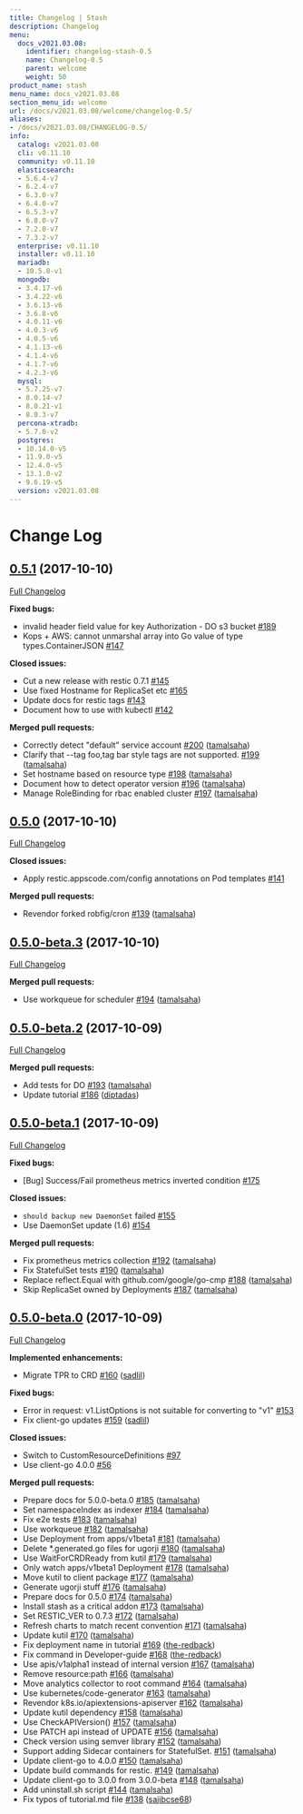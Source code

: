 ```yaml
---
title: Changelog | Stash
description: Changelog
menu:
  docs_v2021.03.08:
    identifier: changelog-stash-0.5
    name: Changelog-0.5
    parent: welcome
    weight: 50
product_name: stash
menu_name: docs_v2021.03.08
section_menu_id: welcome
url: /docs/v2021.03.08/welcome/changelog-0.5/
aliases:
- /docs/v2021.03.08/CHANGELOG-0.5/
info:
  catalog: v2021.03.08
  cli: v0.11.10
  community: v0.11.10
  elasticsearch:
  - 5.6.4-v7
  - 6.2.4-v7
  - 6.3.0-v7
  - 6.4.0-v7
  - 6.5.3-v7
  - 6.8.0-v7
  - 7.2.0-v7
  - 7.3.2-v7
  enterprise: v0.11.10
  installer: v0.11.10
  mariadb:
  - 10.5.8-v1
  mongodb:
  - 3.4.17-v6
  - 3.4.22-v6
  - 3.6.13-v6
  - 3.6.8-v6
  - 4.0.11-v6
  - 4.0.3-v6
  - 4.0.5-v6
  - 4.1.13-v6
  - 4.1.4-v6
  - 4.1.7-v6
  - 4.2.3-v6
  mysql:
  - 5.7.25-v7
  - 8.0.14-v7
  - 8.0.21-v1
  - 8.0.3-v7
  percona-xtradb:
  - 5.7.0-v2
  postgres:
  - 10.14.0-v5
  - 11.9.0-v5
  - 12.4.0-v5
  - 13.1.0-v2
  - 9.6.19-v5
  version: v2021.03.08
---
```


# Change Log

## [0.5.1](https://github.com/appscode/stash/tree/0.5.1) (2017-10-10)
[Full Changelog](https://github.com/appscode/stash/compare/0.5.0...0.5.1)

**Fixed bugs:**

- invalid header field value for key Authorization - DO s3 bucket [\#189](https://github.com/appscode/stash/issues/189)
- Kops + AWS: cannot unmarshal array into Go value of type types.ContainerJSON [\#147](https://github.com/appscode/stash/issues/147)

**Closed issues:**

- Cut a new release with restic 0.7.1 [\#145](https://github.com/appscode/stash/issues/145)
- Use fixed Hostname for ReplicaSet etc [\#165](https://github.com/appscode/stash/issues/165)
- Update docs for restic tags [\#143](https://github.com/appscode/stash/issues/143)
- Document how to use with kubectl [\#142](https://github.com/appscode/stash/issues/142)

**Merged pull requests:**

- Correctly detect "default" service account [\#200](https://github.com/appscode/stash/pull/200) ([tamalsaha](https://github.com/tamalsaha))
- Clarify that --tag foo,tag bar style tags are not supported. [\#199](https://github.com/appscode/stash/pull/199) ([tamalsaha](https://github.com/tamalsaha))
- Set hostname based on resource type [\#198](https://github.com/appscode/stash/pull/198) ([tamalsaha](https://github.com/tamalsaha))
- Document how to detect operator version [\#196](https://github.com/appscode/stash/pull/196) ([tamalsaha](https://github.com/tamalsaha))
- Manage RoleBinding for rbac enabled cluster [\#197](https://github.com/appscode/stash/pull/197) ([tamalsaha](https://github.com/tamalsaha))

## [0.5.0](https://github.com/appscode/stash/tree/0.5.0) (2017-10-10)
[Full Changelog](https://github.com/appscode/stash/compare/0.5.0-beta.3...0.5.0)

**Closed issues:**

- Apply restic.appscode.com/config annotations on Pod templates [\#141](https://github.com/appscode/stash/issues/141)

**Merged pull requests:**

- Revendor forked robfig/cron [\#139](https://github.com/appscode/stash/pull/139) ([tamalsaha](https://github.com/tamalsaha))

## [0.5.0-beta.3](https://github.com/appscode/stash/tree/0.5.0-beta.3) (2017-10-10)
[Full Changelog](https://github.com/appscode/stash/compare/0.5.0-beta.2...0.5.0-beta.3)

**Merged pull requests:**

- Use workqueue for scheduler [\#194](https://github.com/appscode/stash/pull/194) ([tamalsaha](https://github.com/tamalsaha))

## [0.5.0-beta.2](https://github.com/appscode/stash/tree/0.5.0-beta.2) (2017-10-09)
[Full Changelog](https://github.com/appscode/stash/compare/0.5.0-beta.1...0.5.0-beta.2)

**Merged pull requests:**

- Add tests for DO [\#193](https://github.com/appscode/stash/pull/193) ([tamalsaha](https://github.com/tamalsaha))
- Update tutorial [\#186](https://github.com/appscode/stash/pull/186) ([diptadas](https://github.com/diptadas))

## [0.5.0-beta.1](https://github.com/appscode/stash/tree/0.5.0-beta.1) (2017-10-09)
[Full Changelog](https://github.com/appscode/stash/compare/0.5.0-beta.0...0.5.0-beta.1)

**Fixed bugs:**

- \[Bug\] Success/Fail prometheus metrics inverted condition [\#175](https://github.com/appscode/stash/issues/175)

**Closed issues:**

- `should backup new DaemonSet` failed [\#155](https://github.com/appscode/stash/issues/155)
- Use DaemonSet update \(1.6\) [\#154](https://github.com/appscode/stash/issues/154)

**Merged pull requests:**

- Fix prometheus metrics collection [\#192](https://github.com/appscode/stash/pull/192) ([tamalsaha](https://github.com/tamalsaha))
- Fix StatefulSet tests [\#190](https://github.com/appscode/stash/pull/190) ([tamalsaha](https://github.com/tamalsaha))
- Replace reflect.Equal with github.com/google/go-cmp [\#188](https://github.com/appscode/stash/pull/188) ([tamalsaha](https://github.com/tamalsaha))
- Skip ReplicaSet owned by Deployments [\#187](https://github.com/appscode/stash/pull/187) ([tamalsaha](https://github.com/tamalsaha))

## [0.5.0-beta.0](https://github.com/appscode/stash/tree/0.5.0-beta.0) (2017-10-09)
[Full Changelog](https://github.com/appscode/stash/compare/0.4.1...0.5.0-beta.0)

**Implemented enhancements:**

- Migrate TPR to CRD [\#160](https://github.com/appscode/stash/pull/160) ([sadlil](https://github.com/sadlil))

**Fixed bugs:**

- Error in request: v1.ListOptions is not suitable for converting to "v1" [\#153](https://github.com/appscode/stash/issues/153)
- Fix client-go updates [\#159](https://github.com/appscode/stash/pull/159) ([sadlil](https://github.com/sadlil))

**Closed issues:**

- Switch to CustomResourceDefinitions [\#97](https://github.com/appscode/stash/issues/97)
- Use client-go 4.0.0 [\#56](https://github.com/appscode/stash/issues/56)

**Merged pull requests:**

- Prepare docs for 5.0.0-beta.0 [\#185](https://github.com/appscode/stash/pull/185) ([tamalsaha](https://github.com/tamalsaha))
- Set namespaceIndex as indexer [\#184](https://github.com/appscode/stash/pull/184) ([tamalsaha](https://github.com/tamalsaha))
- Fix e2e tests [\#183](https://github.com/appscode/stash/pull/183) ([tamalsaha](https://github.com/tamalsaha))
- Use workqueue [\#182](https://github.com/appscode/stash/pull/182) ([tamalsaha](https://github.com/tamalsaha))
- Use Deployment from apps/v1beta1 [\#181](https://github.com/appscode/stash/pull/181) ([tamalsaha](https://github.com/tamalsaha))
- Delete \*.generated.go files for ugorji [\#180](https://github.com/appscode/stash/pull/180) ([tamalsaha](https://github.com/tamalsaha))
- Use WaitForCRDReady from kutil [\#179](https://github.com/appscode/stash/pull/179) ([tamalsaha](https://github.com/tamalsaha))
- Only watch apps/v1beta1 Deployment [\#178](https://github.com/appscode/stash/pull/178) ([tamalsaha](https://github.com/tamalsaha))
- Move kutil to client package [\#177](https://github.com/appscode/stash/pull/177) ([tamalsaha](https://github.com/tamalsaha))
- Generate ugorji stuff [\#176](https://github.com/appscode/stash/pull/176) ([tamalsaha](https://github.com/tamalsaha))
- Prepare docs for 0.5.0 [\#174](https://github.com/appscode/stash/pull/174) ([tamalsaha](https://github.com/tamalsaha))
- Install stash as a critical addon [\#173](https://github.com/appscode/stash/pull/173) ([tamalsaha](https://github.com/tamalsaha))
- Set RESTIC\_VER to 0.7.3 [\#172](https://github.com/appscode/stash/pull/172) ([tamalsaha](https://github.com/tamalsaha))
- Refresh charts to match recent convention [\#171](https://github.com/appscode/stash/pull/171) ([tamalsaha](https://github.com/tamalsaha))
- Update kutil [\#170](https://github.com/appscode/stash/pull/170) ([tamalsaha](https://github.com/tamalsaha))
- Fix deployment name in tutorial [\#169](https://github.com/appscode/stash/pull/169) ([the-redback](https://github.com/the-redback))
- Fix command in Developer-guide [\#168](https://github.com/appscode/stash/pull/168) ([the-redback](https://github.com/the-redback))
- Use apis/v1alpha1 instead of internal version [\#167](https://github.com/appscode/stash/pull/167) ([tamalsaha](https://github.com/tamalsaha))
- Remove resource:path [\#166](https://github.com/appscode/stash/pull/166) ([tamalsaha](https://github.com/tamalsaha))
- Move analytics collector to root command [\#164](https://github.com/appscode/stash/pull/164) ([tamalsaha](https://github.com/tamalsaha))
- Use kubernetes/code-generator [\#163](https://github.com/appscode/stash/pull/163) ([tamalsaha](https://github.com/tamalsaha))
- Revendor k8s.io/apiextensions-apiserver [\#162](https://github.com/appscode/stash/pull/162) ([tamalsaha](https://github.com/tamalsaha))
- Update kutil dependency [\#158](https://github.com/appscode/stash/pull/158) ([tamalsaha](https://github.com/tamalsaha))
- Use CheckAPIVersion\(\) [\#157](https://github.com/appscode/stash/pull/157) ([tamalsaha](https://github.com/tamalsaha))
- Use PATCH api instead of UPDATE [\#156](https://github.com/appscode/stash/pull/156) ([tamalsaha](https://github.com/tamalsaha))
- Check version using semver library [\#152](https://github.com/appscode/stash/pull/152) ([tamalsaha](https://github.com/tamalsaha))
- Support adding Sidecar containers for StatefulSet. [\#151](https://github.com/appscode/stash/pull/151) ([tamalsaha](https://github.com/tamalsaha))
- Update client-go to 4.0.0 [\#150](https://github.com/appscode/stash/pull/150) ([tamalsaha](https://github.com/tamalsaha))
- Update build commands for restic. [\#149](https://github.com/appscode/stash/pull/149) ([tamalsaha](https://github.com/tamalsaha))
- Update client-go to 3.0.0 from 3.0.0-beta [\#148](https://github.com/appscode/stash/pull/148) ([tamalsaha](https://github.com/tamalsaha))
- Add uninstall.sh script [\#144](https://github.com/appscode/stash/pull/144) ([tamalsaha](https://github.com/tamalsaha))
- Fix typos of tutorial.md file [\#138](https://github.com/appscode/stash/pull/138) ([sajibcse68](https://github.com/sajibcse68))
